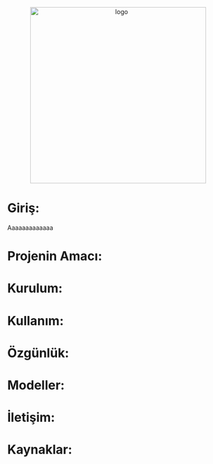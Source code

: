 <p align="center">
  <img src="https://github.com/HITITDDI2/hititddi2./blob/main/hititddi2-logo.png?raw=true" width="400" alt="logo">
</p>

# Giriş:

Aaaaaaaaaaaaa

# Projenin Amacı:

# Kurulum:

# Kullanım:

# Özgünlük:

# Modeller:

# İletişim:

# Kaynaklar:
